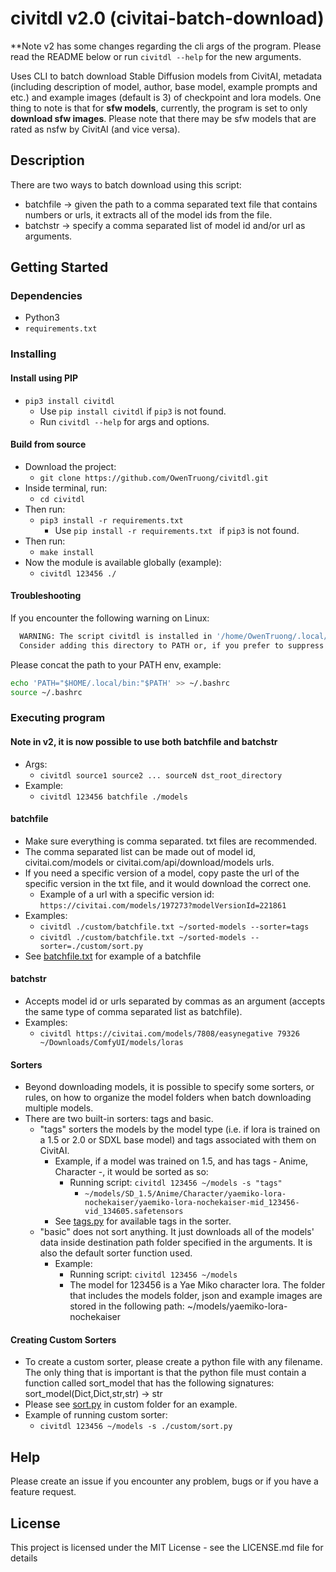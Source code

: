 # civitdl v2.0 (civitai-batch-download)

**Note v2 has some changes regarding the cli args of the program. Please read the README below or run `civitdl --help` for the new arguments.

Uses CLI to batch download Stable Diffusion models from CivitAI, metadata (including description of model, author, base model, example prompts and etc.) and example images (default is 3) of checkpoint and lora models. One thing to note is that for **sfw models**, currently, the program is set to only **download sfw images**. Please note that there may be sfw models that are rated as nsfw by CivitAI (and vice versa).

## Description

There are two ways to batch download using this script:
- batchfile -> given the path to a comma separated text file that contains numbers or urls, it extracts all of the model ids from the file.
- batchstr -> specify a comma separated list of model id and/or url as arguments.

## Getting Started

### Dependencies
* Python3
* `requirements.txt`


### Installing

#### Install using PIP
* `pip3 install civitdl`
  * Use `pip install civitdl` if `pip3` is not found.
  * Run `civitdl --help` for args and options.

#### Build from source
* Download the project:
    * `git clone https://github.com/OwenTruong/civitdl.git`
* Inside terminal, run:
    * `cd civitdl`
* Then run:
    * `pip3 install -r requirements.txt`
        * Use `pip install -r requirements.txt ` if `pip3` is not found.
* Then run:
    * `make install`
* Now the module is available globally (example):
    * `civitdl 123456 ./`

#### Troubleshooting

If you encounter the following warning on Linux:
```bash
  WARNING: The script civitdl is installed in '/home/OwenTruong/.local/bin' which is not on PATH.
  Consider adding this directory to PATH or, if you prefer to suppress this warning, use --no-warn-script-location.
```
Please concat the path to your PATH env, example:
```bash
echo 'PATH="$HOME/.local/bin:"$PATH' >> ~/.bashrc
source ~/.bashrc
```


### Executing program

#### Note in v2, it is now possible to use both batchfile and batchstr
- Args:
  - `civitdl source1 source2 ... sourceN dst_root_directory`
- Example:
  - `civitdl 123456 batchfile ./models`

#### batchfile 
* Make sure everything is comma separated. txt files are recommended. 
* The comma separated list can be made out of model id, civitai.com/models or civitai.com/api/download/models urls. 
* If you need a specific version of a model, copy paste the url of the specific version in the txt file, and it would download the correct one.
  * Example of a url with a specific version id: `https://civitai.com/models/197273?modelVersionId=221861`
* Examples:
    * `civitdl ./custom/batchfile.txt ~/sorted-models --sorter=tags`
    * `civitdl ./custom/batchfile.txt ~/sorted-models --sorter=./custom/sort.py`
* See [batchfile.txt](./custom/batchfile.txt) for example of a batchfile


#### batchstr
* Accepts model id or urls separated by commas as an argument (accepts the same type of comma separated list as batchfile).
* Examples:
    * `civitdl https://civitai.com/models/7808/easynegative 79326 ~/Downloads/ComfyUI/models/loras`

#### Sorters
* Beyond downloading models, it is possible to specify some sorters, or rules, on how to organize the model folders when batch downloading multiple models.
* There are two built-in sorters: tags and basic.
    * "tags" sorters the models by the model type (i.e. if lora is trained on a 1.5 or 2.0 or SDXL base model) and tags associated with them on CivitAI. 
        * Example, if a model was trained on 1.5, and has tags - Anime, Character -, it would be sorted as so: 
          * Running script: `civitdl 123456 ~/models -s "tags"`
            * `~/models/SD_1.5/Anime/Character/yaemiko-lora-nochekaiser/yaemiko-lora-nochekaiser-mid_123456-vid_134605.safetensors`
        * See [tags.py](./src/civitdl/config/sorter/tags.py) for available tags in the sorter.
    * "basic" does not sort anything. It just downloads all of the models' data inside destination path folder specified in the arguments. It is also the default sorter function used.
        * Example: 
            * Running script: `civitdl 123456 ~/models`
            * The model for 123456 is a Yae Miko character lora. The folder that includes the models folder, json and example images are stored in the following path: ~/models/yaemiko-lora-nochekaiser

#### Creating Custom Sorters
* To create a custom sorter, please create a python file with any filename. The only thing that is important is that the python file must contain a function called sort_model that has the following signatures: sort_model(Dict,Dict,str,str) -> str
* Please see [sort.py](./custom/sort.py) in custom folder for an example.
* Example of running custom sorter:
  * `civitdl 123456 ~/models -s ./custom/sort.py`


## Help

Please create an issue if you encounter any problem, bugs or if you have a feature request.

## License

This project is licensed under the MIT License - see the LICENSE.md file for details
